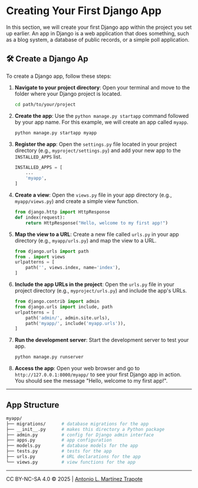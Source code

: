 # Creating Your First Django App
In this section, we will create your first Django app within the project you set up earlier. An app in Django is a web application that does something, such as a blog system, a database of public records, or a simple poll application.

## 🛠️ Create a Django Ap
To create a Django app, follow these steps:
1. **Navigate to your project directory**: Open your terminal and move to the folder where your Django project is located.
    ```bash
    cd path/to/your/project
    ```
2. **Create the app**: Use the `python manage.py startapp` command followed by your app name. For this example, we will create an app called `myapp`.
    ```bash
    python manage.py startapp myapp
    ``` 
3. **Register the app**: Open the `settings.py` file located in your project directory (e.g., `myproject/settings.py`) and add your new app to the `INSTALLED_APPS` list.
    ```python
    INSTALLED_APPS = [
        ...
        'myapp',
    ]
    ```
4. **Create a view**: Open the `views.py` file in your app directory (e.g., `myapp/views.py`) and create a simple view function.
    ```python
    from django.http import HttpResponse
    def index(request):
        return HttpResponse("Hello, welcome to my first app!")
    ```

5. **Map the view to a URL**: Create a new file called `urls.py` in your app directory (e.g., `myapp/urls.py`) and map the view to a URL.
    ```python
    from django.urls import path
    from . import views
    urlpatterns = [
        path('', views.index, name='index'),
    ]
    ```

6. **Include the app URLs in the project**: Open the `urls.py` file in your project directory (e.g., `myproject/urls.py`) and include the app's URLs.
    ```python
    from django.contrib import admin
    from django.urls import include, path
    urlpatterns = [
        path('admin/', admin.site.urls),
        path('myapp/', include('myapp.urls')),
    ]
    ```

7. **Run the development server**: Start the development server to test your app.
    ```bash
    python manage.py runserver
    ``` 

8. **Access the app**: Open your web browser and go to `http://127.0.0.1:8000/myapp/` to see your first Django app in action. You should see the message "Hello, welcome to my first app!".

---

## App Structure
```bash
myapp/
├── migrations/      # database migrations for the app
├── __init__.py      # makes this directory a Python package
├── admin.py         # config for Django admin interface
├── apps.py          # app configuration
├── models.py        # database models for the app
├── tests.py         # tests for the app
├── urls.py          # URL declarations for the app
└── views.py         # view functions for the app
```

---
CC BY-NC-SA 4.0 &copy; 2025 | [Antonio L. Martínez Trapote](https://github.com/antoniotrapote)